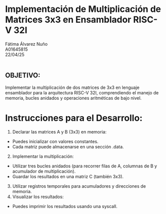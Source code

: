 # Implementación de Multiplicación de Matrices 3x3 en Ensamblador RISC-V 32I
Fátima Álvarez Nuño <br/>
A01645815 <br/>
22/04/25 <br/>
<br/>

## OBJETIVO: <br/>
Implementar la multiplicación de dos matrices de 3x3 en lenguaje ensamblador para la arquitectura RISC-V 32I,
comprendiendo el manejo de memoria, bucles anidados y operaciones aritméticas de bajo nivel.

# Instrucciones para el Desarrollo: <br/>
1. Declarar las matrices A y B (3x3) en memoria: <br/>
  * Puedes inicializar con valores constantes. <br/>
  * Cada matriz puede almacenarse en una sección .data. <br/>
2. Implementar la multiplicación: <br/>
  * Utilizar tres bucles anidados (para recorrer filas de A, columnas de B y acumulador de multiplicación).
  * Guardar los resultados en una matriz C (también 3x3).
3. Utilizar registros temporales para acumuladores y direcciones de memoria.
4. Visualizar los resultados:
  * Puedes imprimir los resultados usando una syscall.
